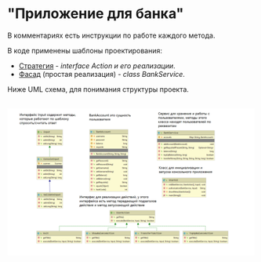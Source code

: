 # "Приложение для банка"

В комментариях есть инструкции по работе каждого метода.

В коде применены шаблоны проектирования:

<ul>
    <li>
        <a href="https://refactoring.guru/ru/design-patterns/strategy" target="_blank">Стратегия</a> - <i>interface Action и его реализации</i>.
    </li>
    <li>
        <a href="https://refactoring.guru/ru/design-patterns/facade" target="_blank">Фасад</a> (простая реализация) - <i>class BankService</i>.
    </li>
</ul>

Ниже UML схема, для понимания структуры проекта.<br><br>

![ScreenShot](/UML_shema.PNG)
